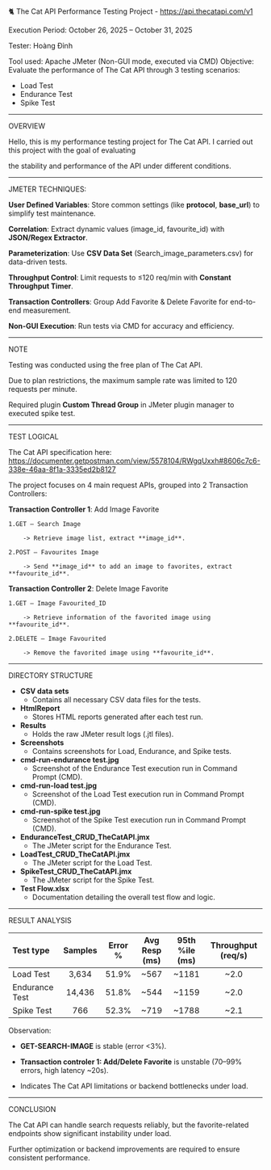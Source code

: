 🐈 The Cat API Performance Testing Project - https://api.thecatapi.com/v1

Execution Period: October 26, 2025 – October 31, 2025

Tester: Hoàng Đỉnh

Tool used: Apache JMeter (Non-GUI mode, executed via CMD)
Objective: Evaluate the performance of The Cat API through 3 testing scenarios:
 + Load Test
 + Endurance Test
 + Spike Test

---
OVERVIEW

Hello, this is my performance testing project for The Cat API. I carried out this project with the goal of evaluating 

the stability and performance of the API under different conditions.

---
JMETER TECHNIQUES:

**User Defined Variables**: Store common settings (like **protocol**, **base_url**) to simplify test maintenance.

**Correlation**: Extract dynamic values (image_id, favourite_id) with **JSON/Regex Extractor**.

**Parameterization**: Use **CSV Data Set** (Search_image_parameters.csv) for data-driven tests.

**Throughput Control**: Limit requests to ≤120 req/min with **Constant Throughput Timer**.

**Transaction Controllers**: Group Add Favorite & Delete Favorite for end-to-end measurement.

**Non-GUI Execution**: Run tests via CMD for accuracy and efficiency.

---
NOTE

Testing was conducted using the free plan of The Cat API.

Due to plan restrictions, the maximum sample rate was limited to 120 requests per minute.

Required plugin **Custom Thread Group** in JMeter plugin manager to executed spike test.

---
TEST LOGICAL

The Cat API specification here: https://documenter.getpostman.com/view/5578104/RWgqUxxh#8606c7c6-338e-46aa-8f1a-3335ed2b8127

The project focuses on 4 main request APIs, grouped into 2 Transaction Controllers:

**Transaction Controller 1**: Add Image Favorite

	1.GET – Search Image
	
		-> Retrieve image list, extract **image_id**.
		
	2.POST – Favourites Image
	
		-> Send **image_id** to add an image to favorites, extract **favourite_id**.

**Transaction Controller 2**: Delete Image Favorite

	1.GET – Image Favourited_ID
	
		-> Retrieve information of the favorited image using **favourite_id**.
		
	2.DELETE – Image Favourited
	
		-> Remove the favorited image using **favourite_id**.

---
DIRECTORY STRUCTURE

- **CSV data sets**
    - Contains all necessary CSV data files for the tests.
- **HtmlReport**
    - Stores HTML reports generated after each test run.
- **Results**
    - Holds the raw JMeter result logs (.jtl files).
- **Screenshots**
    - Contains screenshots for Load, Endurance, and Spike tests.
- **cmd-run-endurance test.jpg**
    - Screenshot of the Endurance Test execution run in Command Prompt (CMD).
- **cmd-run-load test.jpg**
    - Screenshot of the Load Test execution run in Command Prompt (CMD).
- **cmd-run-spike test.jpg**
    - Screenshot of the Spike Test execution run in Command Prompt (CMD).
- **EnduranceTest_CRUD_TheCatAPI.jmx**
    - The JMeter script for the Endurance Test.
- **LoadTest_CRUD_TheCatAPI.jmx**
    - The JMeter script for the Load Test.
- **SpikeTest_CRUD_TheCatAPI.jmx**
    - The JMeter script for the Spike Test.
- **Test Flow.xlsx**
    - Documentation detailing the overall test flow and logic.

---
RESULT ANALYSIS

| Test type | Samples | Error % | Avg Resp (ms) | 95th %ile (ms) | Throughput (req/s) |
| :--- | :---: | :---: | :---: | :---: | :---: |
| Load Test | 3,634 | 51.9% | ~567 | ~1181 | ~2.0 |
| Endurance Test | 14,436 | 51.8% | ~544 | ~1159 | ~2.0 |
| Spike Test | 766 | 52.3% | ~719 | ~1788 | ~2.1 |

Observation:

- **GET-SEARCH-IMAGE** is stable (error <3%).
  
- **Transaction controler 1: Add/Delete Favorite** is unstable (70–99% errors, high latency ~20s).
  
- Indicates The Cat API limitations or backend bottlenecks under load.

---
CONCLUSION

The Cat API can handle search requests reliably, but the favorite-related endpoints show significant instability under load.

Further optimization or backend improvements are required to ensure consistent performance.
